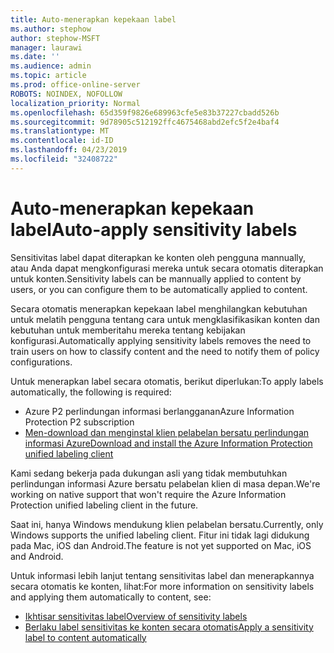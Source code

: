 ```yaml
---
title: Auto-menerapkan kepekaan label
ms.author: stephow
author: stephow-MSFT
manager: laurawi
ms.date: ''
ms.audience: admin
ms.topic: article
ms.prod: office-online-server
ROBOTS: NOINDEX, NOFOLLOW
localization_priority: Normal
ms.openlocfilehash: 65d359f9826e689963cfe5e83b37227cbadd526b
ms.sourcegitcommit: 9d78905c512192ffc4675468abd2efc5f2e4baf4
ms.translationtype: MT
ms.contentlocale: id-ID
ms.lasthandoff: 04/23/2019
ms.locfileid: "32408722"
---
```

# <a name="auto-apply-sensitivity-labels"></a><span data-ttu-id="8c24f-102">Auto-menerapkan kepekaan label</span><span class="sxs-lookup"><span data-stu-id="8c24f-102">Auto-apply sensitivity labels</span></span>

<span data-ttu-id="8c24f-103">Sensitivitas label dapat diterapkan ke konten oleh pengguna mannually, atau Anda dapat mengkonfigurasi mereka untuk secara otomatis diterapkan untuk konten.</span><span class="sxs-lookup"><span data-stu-id="8c24f-103">Sensitivity labels can be mannually applied to content by users, or you can configure them to be automatically applied to content.</span></span>

<span data-ttu-id="8c24f-104">Secara otomatis menerapkan kepekaan label menghilangkan kebutuhan untuk melatih pengguna tentang cara untuk mengklasifikasikan konten dan kebutuhan untuk memberitahu mereka tentang kebijakan konfigurasi.</span><span class="sxs-lookup"><span data-stu-id="8c24f-104">Automatically applying sensitivity labels removes the need to train users on how to classify content and the need to notify them of policy configurations.</span></span>

<span data-ttu-id="8c24f-105">Untuk menerapkan label secara otomatis, berikut diperlukan:</span><span class="sxs-lookup"><span data-stu-id="8c24f-105">To apply labels automatically, the following is required:</span></span>

- <span data-ttu-id="8c24f-106">Azure P2 perlindungan informasi berlangganan</span><span class="sxs-lookup"><span data-stu-id="8c24f-106">Azure Information Protection P2 subscription</span></span>
- [<span data-ttu-id="8c24f-107">Men-download dan menginstal klien pelabelan bersatu perlindungan informasi Azure</span><span class="sxs-lookup"><span data-stu-id="8c24f-107">Download and install the Azure Information Protection unified labeling client</span></span>](https://docs.microsoft.com/en-us/azure/information-protection/rms-client/install-unifiedlabelingclient-app)

<span data-ttu-id="8c24f-108">Kami sedang bekerja pada dukungan asli yang tidak membutuhkan perlindungan informasi Azure bersatu pelabelan klien di masa depan.</span><span class="sxs-lookup"><span data-stu-id="8c24f-108">We're working on native support that won't require the Azure Information Protection unified labeling client in the future.</span></span>

<span data-ttu-id="8c24f-109">Saat ini, hanya Windows mendukung klien pelabelan bersatu.</span><span class="sxs-lookup"><span data-stu-id="8c24f-109">Currently, only Windows supports the unified labeling client.</span></span>  <span data-ttu-id="8c24f-110">Fitur ini tidak lagi didukung pada Mac, iOS dan Android.</span><span class="sxs-lookup"><span data-stu-id="8c24f-110">The feature is not yet supported on Mac, iOS and Android.</span></span>

<span data-ttu-id="8c24f-111">Untuk informasi lebih lanjut tentang sensitivitas label dan menerapkannya secara otomatis ke konten, lihat:</span><span class="sxs-lookup"><span data-stu-id="8c24f-111">For more information on sensitivity labels and applying them automatically to content,  see:</span></span>

- [<span data-ttu-id="8c24f-112">Ikhtisar sensitivitas label</span><span class="sxs-lookup"><span data-stu-id="8c24f-112">Overview of sensitivity labels</span></span>](https://docs.microsoft.com/en-us/office365/securitycompliance/sensitivity-labels)
- [<span data-ttu-id="8c24f-113">Berlaku label sensitivitas ke konten secara otomatis</span><span class="sxs-lookup"><span data-stu-id="8c24f-113">Apply a sensitivity label to content automatically</span></span>](https://docs.microsoft.com/en-us/office365/securitycompliance/apply_sensitivity_label_automatically)